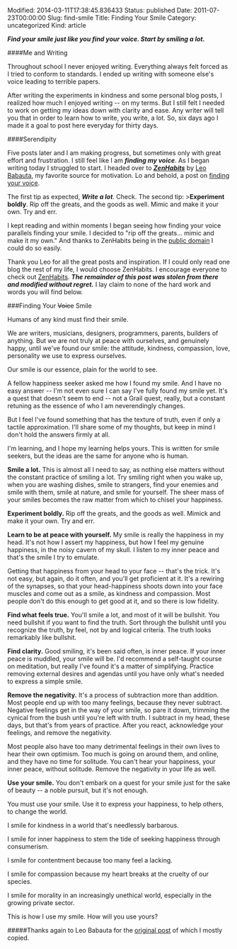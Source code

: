 Modified: 2014-03-11T17:38:45.836433
Status: published
Date: 2011-07-23T00:00:00
Slug: find-smile
Title: Finding Your Smile
Category: uncategorized
Kind: article

***Find your smile just like you find your voice. Start by smiling a lot.***

####Me and Writing

Throughout school I never enjoyed writing. Everything always felt forced as I tried to conform to standards. I ended up writing with someone else's voice leading to terrible papers.

After writing the experiments in kindness and some personal blog posts, I realized how much I enjoyed writing -- on my terms. But I still felt I needed to work on getting my ideas down with clarity and ease. Any writer will tell you that in order to learn how to write, you write, a lot. So, six days ago I made it a goal to post here everyday for thirty days.

####Serendipity

Five posts later and I am making progress, but sometimes only with great effort and frustration. I still feel like I am ***finding my voice***. As I began writing today I struggled to start. I headed over to ***[ZenHabits](http://zenhabits.net)*** by [Leo Babauta](http://leobabauta.com), my favorite source for motivation. Lo and behold, a post on [finding your voice](http://zenhabits.net/voice/).

The first tip as expected, ***Write a lot***. Check. The second tip: >**Experiment boldly**. Rip off the greats, and the goods as well. Mimic and make it your own. Try and err.

I kept reading and within moments I began seeing how finding your voice parallels finding your smile. I decided to "rip off the greats... mimic and make it my own." And thanks to ZenHabits being in the [public domain](http://zenhabits.net/open-source-blogging-feel-free-to-steal-my-content/) I could do so easily.

Thank you Leo for all the great posts and inspiration. If I could only read one blog the rest of my life, I would choose ZenHabits. I encourage everyone to check out [ZenHabits](http://zenhabits.net). ***The remainder of this post was stolen from there and modified without regret.*** I lay claim to none of the hard work and words you will find below.

###Finding Your <strike>Voice</strike> Smile

Humans of any kind must find their smile.

We are writers, musicians, designers, programmers, parents, builders of anything. But we are not truly at peace with ourselves, and genuinely happy, until we've found our smile: the attitude, kindness, compassion, love, personality we use to express ourselves.

Our smile is our essence, plain for the world to see.

A fellow happiness seeker asked me how I found my smile. And I have no easy answer -- I'm not even sure I can say I've fully found my smile yet. It's a quest that doesn't seem to end -- not a Grail quest, really, but a constant retuning as the essence of who I am neverendingly changes.

But I feel I've found something that has the texture of truth, even if only a tactile approximation. I'll share some of my thoughts, but keep in mind I don't hold the answers firmly at all.

I'm learning, and I hope my learning helps yours. This is written for smile seekers, but the ideas are the same for anyone who is human.

**Smile a lot.** This is almost all I need to say, as nothing else matters without the constant practice of smiling a lot. Try smiling right when you wake up, when you are washing dishes, smile to strangers, find your enemies and smile with them, smile at nature, and smile for yourself. The sheer mass of your smiles becomes the raw matter from which to chisel your happiness.

**Experiment boldly.** Rip off the greats, and the goods as well. Mimick and make it your own. Try and err.

**Learn to be at peace with yourself.** My smile is really the happiness in my head. It's not how I assert my happiness, but how I feel my genuine happiness, in the noisy cavern of my skull. I listen to my inner peace and that's the smile I try to emulate.

Getting that happiness from your head to your face -- that's the trick. It's not easy, but again, do it often, and you'll get proficient at it. It's a rewiring of the synapses, so that your head-happiness shoots down into your face muscles and come out as a smile, as kindness and compassion. Most people don't do this enough to get good at it, and so there is low fidelity.

**Find what feels true.** You'll smile a lot, and most of it will be bullshit. You need bullshit if you want to find the truth. Sort through the bullshit until you recognize the truth, by feel, not by and logical criteria. The truth looks remarkably like bullshit.

**Find clarity.** Good smiling, it's been said often, is inner peace. If your inner peace is muddled, your smile will be. I'd recommend a self-taught course on meditation, but really I've found it's a matter of simplifying. Practice removing external desires and agendas until you have only what's needed to express a simple smile.

**Remove the negativity.** It's a process of subtraction more than addition. Most people end up with too many feelings, because they never subtract. Negative feelings get in the way of your smile, so pare it down, trimming the cynical from the bush until you're left with truth. I subtract in my head, these days, but that's from years of practice. After you react, acknowledge your feelings, and remove the negativity.

Most people also have too many detrimental feelings in their own lives to hear their own optimism. Too much is going on around them, and online, and they have no time for solitude. You can't hear your happiness, your inner peace, without solitude. Remove the negativity in your life as well.

**Use your smile.** You don't embark on a quest for your smile just for the sake of beauty -- a noble pursuit, but it's not enough.

You must use your smile. Use it to express your happiness, to help others, to change the world.

I smile for kindness in a world that's needlessly barbarous.

I smile for inner happiness to stem the tide of seeking happiness through consumerism.

I smile for contentment because too many feel a lacking.

I smile for compassion because my heart breaks at the cruelty of our species.

I smile for morality in an increasingly unethical world, especially in the growing private sector.

This is how I use my smile. How will you use yours?

#####Thanks again to Leo Babauta for the [original post](http://zenhabits.net/voice/) of which I mostly copied.

<!-- more end -->
